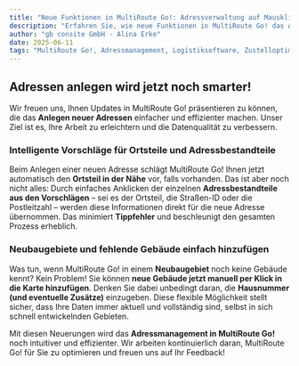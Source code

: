 ```yaml
---
title: "Neue Funktionen in MultiRoute Go!: Adressverwaltung auf Mausklick"
description: "Erfahren Sie, wie neue Funktionen in MultiRoute Go! das Anlegen von Adressen mit intelligenten Vorschlägen für Ortsteile und der einfachen Erfassung von Neubaugebieten revolutionieren – für effizienteres Adressmanagement und weniger Tippfehler."
author: "gb consite GmbH - Alina Erke"
date: 2025-06-11
tags: "MultiRoute Go!, Adressmanagement, Logistiksoftware, Zustelloptimierung, Geodaten, Neubaugebiete, Effizienz"
---
```


## Adressen anlegen wird jetzt noch smarter!

Wir freuen uns, Ihnen Updates in MultiRoute Go! präsentieren zu können, die das **Anlegen neuer Adressen** einfacher und effizienter machen. Unser Ziel ist es, Ihre Arbeit zu erleichtern und die Datenqualität zu verbessern.
<!-- more -->
### Intelligente Vorschläge für Ortsteile und Adressbestandteile

Beim Anlegen einer neuen Adresse schlägt MultiRoute Go! Ihnen jetzt automatisch den **Ortsteil in der Nähe** vor, falls vorhanden. Das ist aber noch nicht alles: Durch einfaches Anklicken der einzelnen **Adressbestandteile aus den Vorschlägen** – sei es der Ortsteil, die Straßen-ID oder die Postleitzahl – werden diese Informationen direkt für die neue Adresse übernommen. Das minimiert **Tippfehler** und beschleunigt den gesamten Prozess erheblich.

### Neubaugebiete und fehlende Gebäude einfach hinzufügen

Was tun, wenn MultiRoute Go! in einem **Neubaugebiet** noch keine Gebäude kennt? Kein Problem! Sie können **neue Gebäude jetzt manuell per Klick in die Karte hinzufügen**. Denken Sie dabei unbedingt daran, die **Hausnummer (und eventuelle Zusätze)** einzugeben. Diese flexible Möglichkeit stellt sicher, dass Ihre Daten immer aktuell und vollständig sind, selbst in sich schnell entwickelnden Gebieten.

Mit diesen Neuerungen wird das **Adressmanagement in MultiRoute Go!** noch intuitiver und effizienter. Wir arbeiten kontinuierlich daran, MultiRoute Go! für Sie zu optimieren und freuen uns auf Ihr Feedback!
